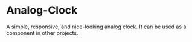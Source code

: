 # Analog-Clock
A simple, responsive, and nice-looking analog clock. It can be used as a component in other projects. 
